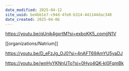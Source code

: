 ```yaml
---
date_modified: 2025-04-12
site_uuid: be4bb1e7-c94d-4fe0-b314-441144dac348
date_created: 2025-04-06
---
```


https://youtu.be/qUnik4gxrtM?si=exboKK5_cpmjjN1V

[[organizations/Natrium]]

https://youtu.be/D_eFzJg_OJ0?si=4nAFT69AmYU5yaDJ


https://youtu.be/wnHyYKNnUTo?si=0Hyo4QK-kl0FqmBk